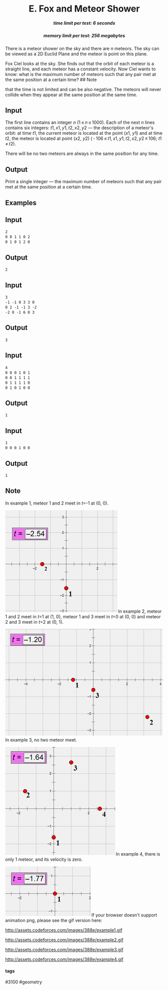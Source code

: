 <h1 style='text-align: center;'> E. Fox and Meteor Shower</h1>

<h5 style='text-align: center;'>time limit per test: 6 seconds</h5>
<h5 style='text-align: center;'>memory limit per test: 256 megabytes</h5>

There is a meteor shower on the sky and there are *n* meteors. The sky can be viewed as a 2D Euclid Plane and the meteor is point on this plane. 

Fox Ciel looks at the sky. She finds out that the orbit of each meteor is a straight line, and each meteor has a constant velocity. Now Ciel wants to know: what is the maximum number of meteors such that any pair met at the same position at a certain time? ## Note

 that the time is not limited and can be also negative. The meteors will never collide when they appear at the same position at the same time.

## Input

The first line contains an integer *n* (1 ≤ *n* ≤ 1000). Each of the next *n* lines contains six integers: *t*1, *x*1, *y*1, *t*2, *x*2, *y*2 — the description of a meteor's orbit: at time *t*1, the current meteor is located at the point (*x*1, *y*1) and at time *t*2, the meteor is located at point (*x*2, *y*2) ( - 106 ≤ *t*1, *x*1, *y*1, *t*2, *x*2, *y*2 ≤ 106; *t*1 ≠ *t*2). 

There will be no two meteors are always in the same position for any time.

## Output

Print a single integer — the maximum number of meteors such that any pair met at the same position at a certain time.

## Examples

## Input


```
2  
0 0 1 1 0 2  
0 1 0 1 2 0  

```
## Output


```
2  

```
## Input


```
3  
-1 -1 0 3 3 0  
0 2 -1 -1 3 -2  
-2 0 -1 6 0 3  

```
## Output


```
3  

```
## Input


```
4  
0 0 0 1 0 1  
0 0 1 1 1 1  
0 1 1 1 1 0  
0 1 0 1 0 0  

```
## Output


```
1  

```
## Input


```
1  
0 0 0 1 0 0  

```
## Output


```
1  

```
## Note

In example 1, meteor 1 and 2 meet in *t*=-1 at (0, 0).

![](images/b6b04048a4c6aae2c0081c2a348c4e9ef92ecf99.png)In example 2, meteor 1 and 2 meet in *t*=1 at (1, 0), meteor 1 and 3 meet in *t*=0 at (0, 0) and meteor 2 and 3 meet in *t*=2 at (0, 1).

![](images/6370084ac08caf5bb738d631c9c69d1ad7225d8d.png)In example 3, no two meteor meet.

![](images/91340729422997e7b92f9275ae5b686ac55d898d.png)In example 4, there is only 1 meteor, and its velocity is zero.

![](images/0394e66e505b8cfb41e946b5addd3365b0ad07ca.png)If your browser doesn't support animation png, please see the gif version here: 

http://assets.codeforces.com/images/388e/example1.gif

http://assets.codeforces.com/images/388e/example2.gif

http://assets.codeforces.com/images/388e/example3.gif

http://assets.codeforces.com/images/388e/example4.gif



#### tags 

#3100 #geometry 